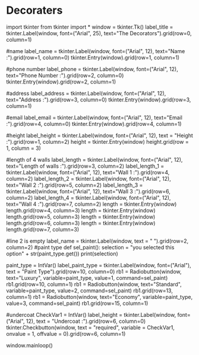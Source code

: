 # Decoraters
import tkinter
from tkinter import *
window = tkinter.Tk()
label_title = tkinter.Label(window, font=("Arial", 25), text="The Decorators").grid(row=0, column=1)

#name
label_name = tkinter.Label(window, font=("Arial", 12), text="Name :").grid(row=1, column=0)
tkinter.Entry(window).grid(row=1, column=1)

#phone number
label_phone = tkinter.Label(window, font=("Arial", 12), text="Phone Number :").grid(row=2, column=0)
tkinter.Entry(window).grid(row=2, column=1)

#address
label_address = tkinter.Label(window, font=("Arial", 12), text="Address :").grid(row=3, column=0)
tkinter.Entry(window).grid(row=3, column=1)

#email
label_email = tkinter.Label(window, font=("Arial", 12), text="Email :").grid(row=4, column=0)
tkinter.Entry(window).grid(row=4, column=1)

#height
label_height = tkinter.Label(window, font=("Arial", 12), text = "Height :").grid(row=1, column=2)
height = tkinter.Entry(window)
height.grid(row = 1, column = 3)

#length of 4 walls
label_length = tkinter.Label(window, font=("Arial", 12), text="Length of walls :").grid(row=3, column=2)
label_length_1 = tkinter.Label(window, font=("Arial", 12), text="Wall 1 :").grid(row=4, column=2)
label_length_2 = tkinter.Label(window, font=("Arial", 12), text="Wall 2 :").grid(row=5, column=2)
label_length_3 = tkinter.Label(window, font=("Arial", 12), text="Wall 3 :").grid(row=6, column=2)
label_length_4 = tkinter.Label(window, font=("Arial", 12), text="Wall 4 :").grid(row=7, column=2)
length = tkinter.Entry(window)
length.grid(row=4, column=3)
length = tkinter.Entry(window)
length.grid(row=5, column=3)
length = tkinter.Entry(window)
length.grid(row=6, column=3)
length = tkinter.Entry(window)
length.grid(row=7, column=3)

#line 2 is empty
label_name = tkinter.Label(window, text = " ").grid(row=2, column=2)
#paint type
def sel_paint():
    selection = "you selected this option" + str(paint_type.get())
    print(selection)

paint_type = IntVar()
label_paint_type = tkinter.Label(window, font=("Arial"), text = "Paint Type").grid(row=10, column=0)
rb1 = Radiobutton(window, text="Luxury", variable=paint_type, value=1, command=sel_paint)
rb1.grid(row=10, column=1)
rb1 = Radiobutton(window, text="Standard", variable=paint_type, value=2, command=sel_paint)
rb1.grid(row=13, column=1)
rb1 = Radiobutton(window, text="Economy", variable=paint_type, value=3, command=sel_paint)
rb1.grid(row=15, column=1)

#undercoat
CheckVar1 = IntVar()
label_height = tkinter.Label(window, font=("Arial", 12), text = "Undercoat :").grid(row=6, column=0)
tkinter.Checkbutton(window, text = "required", variable = CheckVar1, onvalue = 1, offvalue = 0).grid(row=6, column=1)

window.mainloop()
